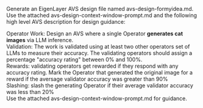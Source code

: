 
  
Generate an EigenLayer AVS design file named avs-design-formyidea.md. Use the attached avs-design-context-window-prompt.md and the following high level AVS description for design guidance:


Operator Work: Design an AVS where a single Operator **generates cat images** via LLM inference.  
Validation: The work is validated using at least two other operators set of LLMs to measure their accuracy. The validating operators should assign a percentage "accuracy rating" between 0% and 100%.   
Rewards: validating operators get rewarded if they respond with any accuracy rating. Mark the Operator that generated the original image for a reward if the aversage validator accuracy was greater than 90%  
Slashing: slash the generating Operator if their average validator accuracy was less than 20%  
Use the attached avs-design-context-window-prompt.md for guidance.